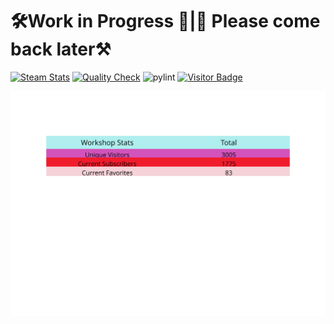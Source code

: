 # 🛠️Work in Progress 🚧|🚧 Please come back later⚒️
[![Steam Stats](https://github.com/Nicconike/Steam-Stats/actions/workflows/steam-stats.yml/badge.svg)](https://github.com/Nicconike/Steam-Stats/actions/workflows/steam-stats.yml)
[![Quality Check](https://github.com/Nicconike/Steam-Stats/actions/workflows/quality-check.yml/badge.svg)](https://github.com/Nicconike/Steam-Stats/actions/workflows/quality-check.yml)
![pylint](https://img.shields.io/badge/PyLint-10.00-brightgreen?logo=python&logoColor=white)
[![Visitor Badge](https://badges.pufler.dev/visits/nicconike/steam-stats)](https://badges.pufler.dev)

<!-- Steam-Stats start -->
<!-- Steam-Stats end -->

<!-- Steam-Workshop start -->
![Steam Workshop Stats](https://github.com/Nicconike/Steam-Stats/blob/master/assets/steam_workshop_stats.svg?sanitize=true)
<!-- Steam-Workshop end -->
